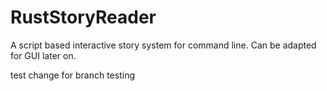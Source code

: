 # RustStoryReader

A script based interactive story system for command line. Can be adapted for GUI later on.

test change for branch testing